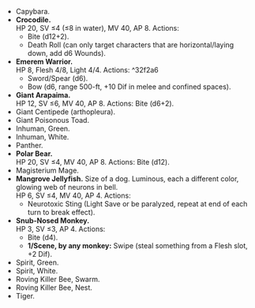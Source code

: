 + Capybara.
+ **Crocodile.**<br>HP 20, SV ≤4 (≤8 in water), MV 40, AP 8. Actions:
	+ Bite (d12+2).
	+ Death Roll (can only target characters that are horizontal/laying down, add d6 Wounds).
+ **Emerem Warrior.**<br>HP 8, Flesh 4/8, Light 4/4. Actions: ^32f2a6
	+ Sword/Spear (d6).
	+ Bow (d6, range 500-ft, +10 Dif in melee and confined spaces).
+ **Giant Arapaima.**<br>HP 12, SV ≤6, MV 40, AP 8. Actions: Bite (d6+2).
+ Giant Centipede (arthopleura).
+ Giant Poisonous Toad.
+ Inhuman, Green.
+ Inhuman, White.
+ Panther.
+ **Polar Bear.**<br>HP 20, SV ≤4, MV 40, AP 8. Actions: Bite (d12).
+ Magisterium Mage.
+ **Mangrove Jellyfish.** Size of a dog. Luminous, each a different color, glowing web of neurons in bell.<br>HP 6, SV ≤4, MV 40, AP 4. Actions:
	+ Neurotoxic Sting (Light Save or be paralyzed, repeat at end of each turn to break effect).
+ **Snub-Nosed Monkey.**<br>HP 3, SV ≤3, AP 4. Actions:
	+ Bite (d4).
	+ **1/Scene, by any monkey:** Swipe (steal something from a Flesh slot, +2 Dif).
+ Spirit, Green.
+ Spirit, White.
+ Roving Killer Bee, Swarm.
+ Roving Killer Bee, Nest.
+ Tiger.